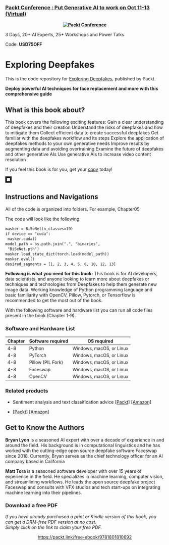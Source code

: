 
### [Packt Conference : Put Generative AI to work on Oct 11-13 (Virtual)](https://packt.link/JGIEY)

<b><p align='center'>[![Packt Conference](https://hub.packtpub.com/wp-content/uploads/2023/08/put-generative-ai-to-work-packt.png)](https://packt.link/JGIEY)</p></b> 
3 Days, 20+ AI Experts, 25+ Workshops and Power Talks 

Code: <b>USD75OFF</b>

# Exploring Deepfakes

<a href="https://www.amazon.com/Exploring-Deepfakes-hands-generative-replacement/dp/1801810699?utm_source=github&utm_medium=repository&utm_campaign=9781801810135"><img src="https://m.media-amazon.com/images/I/71EyX0Tal9L.jpg" alt="" height="256px" align="right"></a>

This is the code repository for [Exploring Deepfakes](https://www.amazon.com/Exploring-Deepfakes-hands-generative-replacement/dp/1801810699?utm_source=github&utm_medium=repository&utm_campaign=9781801810135), published by Packt.

**Deploy powerful AI techniques for face replacement and more 
with this comprehensive guide**

## What is this book about?

This book covers the following exciting features:
Gain a clear understanding of deepfakes and their creation
Understand the risks of deepfakes and how to mitigate them
Collect efficient data to create successful deepfakes
Get familiar with the deepfakes workflow and its steps
Explore the application of deepfakes methods to your own generative needs
Improve results by augmenting data and avoiding overtraining
Examine the future of deepfakes and other generative AIs
Use generative AIs to increase video content resolution

If you feel this book is for you, get your [copy](https://www.amazon.com/dp/1801810699) today!

<a href="https://www.packtpub.com/?utm_source=github&utm_medium=banner&utm_campaign=GitHubBanner"><img src="https://raw.githubusercontent.com/PacktPublishing/GitHub/master/GitHub.png" 
alt="https://www.packtpub.com/" border="5" /></a>

## Instructions and Navigations
All of the code is organized into folders. For example, Chapter05.

The code will look like the following:
```
masker = BiSeNet(n_classes=19)
if device == "cuda":
 masker.cuda()
model_path = os.path.join(".", "binaries",
 "BiSeNet.pth")
masker.load_state_dict(torch.load(model_path))
masker.eval()
desired_segments = [1, 2, 3, 4, 5, 6, 10, 12, 13]
```

**Following is what you need for this book:**
This book is for AI developers, data scientists, and anyone looking to learn more about deepfakes or techniques and technologies from Deepfakes to help them generate new image data. Working knowledge of Python programming language and basic familiarity with OpenCV, Pillow, Pytorch, or Tensorflow is recommended to get the most out of the book.

With the following software and hardware list you can run all code files present in the book (Chapter 1-9).
### Software and Hardware List
| Chapter | Software required | OS required |
| -------- | ------------------------------------ | ----------------------------------- |
| 4-8 | Python | Windows, macOS, or Linux |
| 4-8 | PyTorch | Windows, macOS, or Linux |
| 4-8 | Pillow (PIL Fork) | Windows, macOS, or Linux |
| 4-8 | Faceswap | Windows, macOS, or Linux |
| 4-8 | OpenCV | Windows, macOS, or Linux |

### Related products
* Sentiment analysis and text classification advice [[Packt]](https://www.packtpub.com/product/network-science-with-python/9781801073691?_ga=2.232279259.578661766.1678253512-2016044401.1678253512&utm_source=github&utm_medium=repository&utm_campaign=9781801073691) [[Amazon]](https://www.amazon.com/dp/1801073694)

*  [[Packt]](https://www.packtpub.com/product/graph-data-science-with-neo4j/9781804612743?_ga=2.6892278.578661766.1678253512-2016044401.1678253512&utm_source=github&utm_medium=repository&utm_campaign=9781804612743) [[Amazon]](https://www.amazon.com/dp/180461274X)

## Get to Know the Authors
**Bryan Lyon**
is a seasoned AI expert with over a decade of experience in and around the field. His background is in computational linguistics and he has worked with the cutting-edge open source deepfake software Faceswap since 2018. Currently, Bryan serves as the chief technology officer for an AI company based in California

**Matt Tora**
is a seasoned software developer with over 15 years of experience in the field. He specializes in machine learning, computer vision, and streamlining workflows. He leads the open source deepfake project Faceswap and consults with VFX studios and tech start-ups on integrating machine learning into their pipelines.




### Download a free PDF

 <i>If you have already purchased a print or Kindle version of this book, you can get a DRM-free PDF version at no cost.<br>Simply click on the link to claim your free PDF.</i>
<p align="center"> <a href="https://packt.link/free-ebook/9781801810692">https://packt.link/free-ebook/9781801810692 </a> </p>